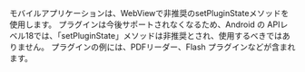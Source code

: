 モバイルアプリケーションは、WebViewで非推奨のsetPluginStateメソッドを使用します。 プラグインは今後サポートされなくなるため、Android の APIレベル18では、「setPluginState」メソッドは非推奨とされ、使用するべきではありません。 プラグインの例には、PDFリーダー、Flash プラグインなどが含まれます。
